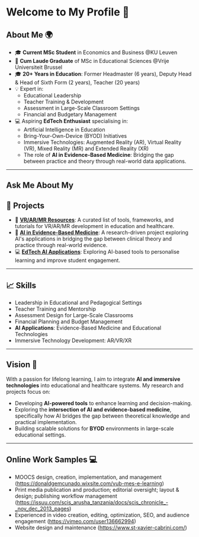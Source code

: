 # Welcome to My Profile 👋

## About Me 🌍
- 🎓 **Current MSc Student** in Economics and Business @KU Leuven
- 🏅 **Cum Laude Graduate** of MSc in Educational Sciences  @Vrije Universiteit Brussel
- 🎓 **20+ Years in Education**: Former Headmaster (6 years), Deputy Head & Head of Sixth Form (2 years), Teacher (20 years)  
- 💡 Expert in:
  - Educational Leadership
  - Teacher Training & Development
  - Assessment in Large-Scale Classroom Settings
  - Financial and Budgetary Management  
- 💻 Aspiring **EdTech Enthusiast** specialising in:
  - Artificial Intelligence in Education
  - Bring-Your-Own-Device (BYOD) Initiatives
  - Immersive Technologies: Augmented Reality (AR), Virtual Reality (VR), Mixed Reality (MR) and Extended Reality (XR)
  - The role of **AI in Evidence-Based Medicine**: Bridging the gap between practice and theory through real-world data applications.

---

## **Ask Me About My**

## 🌟 Projects
- 🔭 **[VR/AR/MR Resources](https://github.com/Donald-Cunado/Donald-Cunado/wiki/VR%E2%80%90AR%E2%80%90MR%E2%80%90Resources)**: A curated list of tools, frameworks, and tutorials for VR/AR/MR development in education and healthcare. 
- 📘 **[AI in Evidence-Based Medicine](https://github.com/Donald-Cunado/Donald-Cunado/wiki/AI-in-Evidence%E2%80%90Based-Medicine)**: A research-driven project exploring AI's applications in bridging the gap between clinical theory and practice through real-world evidence.  
- 💻 **[EdTech AI Applications](https://github.com/Donald-Cunado/Donald-Cunado/wiki/AI-in-EdTech)**: Exploring AI-based tools to personalise learning and improve student engagement.

---

## 📈 Skills
- Leadership in Educational and Pedagogical Settings  
- Teacher Training and Mentorship  
- Assessment Design for Large-Scale Classrooms  
- Financial Planning and Budget Management  
- **AI Applications**: Evidence-Based Medicine and Educational Technologies  
- Immersive Technology Development: AR/VR/XR  

---

## Vision 🚀
With a passion for lifelong learning, I aim to integrate **AI and immersive technologies** into educational and healthcare systems. My research and projects focus on:
- Developing **AI-powered tools** to enhance learning and decision-making.
- Exploring the **intersection of AI and evidence-based medicine**, specifically how AI bridges the gap between theoretical knowledge and practical implementation.
- Building scalable solutions for **BYOD** environments in large-scale educational settings.

---

## Online Work Samples 💻

- MOOCS design, creation, implementation, and management (https://donaldgemcunado.wixsite.com/vub-mes-e-learning)
- Print media publication and production; editorial oversight; layout & design; publishing workflow management (https://issuu.com/scis_arusha_tanzania/docs/scis_chronicle_-_nov_dec_2013_pages)
- Experienced in video creation, editing, optimization, SEO, and audience engagement (https://vimeo.com/user136662994)
- Website design and maintenance (https://www.st-xavier-cabrini.com/)
